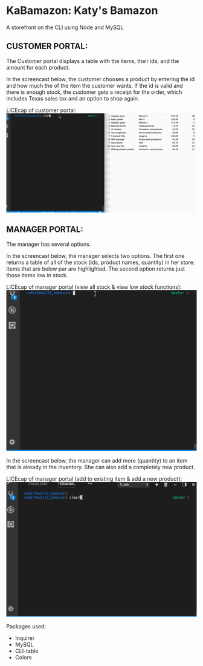 # KaBamazon: Katy's Bamazon
A storefront on the CLI using Node and MySQL

## CUSTOMER PORTAL:

The Customer portal displays a table with the items, their ids, and the amount for each product.

In the screencast below, the customer chooses a product by entering the id and how much the of the item the customer wants. If the id is valid and there is enough stock, the customer gets a receipt for the order, which includes Texas sales tax and an option to shop again. 

LICEcap of customer portal:
![screencast of customer](./bamazon_customer.gif)

## MANAGER PORTAL:

The manager has several options. 

In the screencast below, the manager selects two options. The first one returns a table of all of the stock (ids, product names, quantity) in her store. Items that are below par are highlighted. 
The second option returns just those items low in stock. 

LICEcap of manager portal (view all stock & view low stock functions):
![screencast of manager portal](./bamazon_manager_1.gif)

In the screencast below, the manager can add more (quantity) to an item that is already in the inventory. She can also add a completely new product.

LICEcap of manager portal (add to existing item & add a new product):
![screencast of manager portal](./bamazon_manager_2.gif)

Packages used:

* Inquirer
* MySQL
* CLI-table
* Colors
